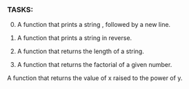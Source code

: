 ### TASKS:

0. A function that prints a string , followed by a new line.

1. A function that prints a string in reverse.

2. A function that returns the length of a string.

3. A function that returns the factorial of a given number.

A function that returns the value of x raised to the power of y.


